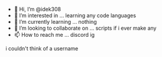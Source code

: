 - 👋 Hi, I’m @idek308
- 👀 I’m interested in ... learning any code languages
- 🌱 I’m currently learning ... nothing
- 💞️ I’m looking to collaborate on ... scripts if i ever make any
- 📫 How to reach me ... discord ig

<!---
idek308/idek308 is a ✨ special ✨ repository because its `README.md` (this file) appears on your GitHub profile.
You can click the Preview link to take a look at your changes.
---> i couldn't think of a username
